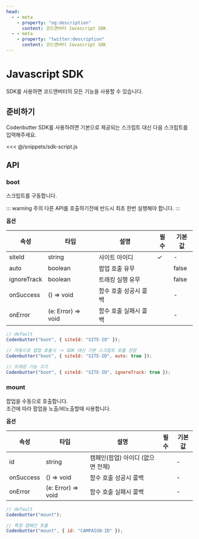 ```yaml
---
head:
  - - meta
    - property: "og:description"
      content: 코드앤버터 Javascript SDK
  - - meta
    - property: "twitter:description"
      content: 코드앤버터 Javascript SDK
---
```


# Javascript SDK

SDK를 사용하면 코드앤버터의 모든 기능을 사용할 수 있습니다.

## 준비하기

Codenbutter SDK를 사용하려면 기본으로 제공되는 스크립트 대신 다음 스크립트를 입력해주세요.

<<< @/snippets/sdk-script.js

## API

### boot

스크립트를 구동합니다.

::: warning 주의
다른 API를 호출하기전에 반드시 최초 한번 실행해야 합니다.
:::

**옵션**

<div class="table-wrapper">

| 속성        | 타입               | 설명                  | 필수 | 기본값 |
| ----------- | ------------------ | --------------------- | ---- | ------ |
| siteId      | string             | 사이트 아이디         | ✓    | -      |
| auto        | boolean            | 팝업 호출 유무        |      | false  |
| ignoreTrack | boolean            | 트래킹 실행 유무      |      | false  |
| onSuccess   | () => void         | 함수 호출 성공시 콜백 |      | -      |
| onError     | (e: Error) => void | 함수 호출 실패시 콜백 |      | -      |

</div>

```js
// default
Codenbutter("boot", { siteId: "SITE-ID" });

// 자동으로 팝업 호출시 -> SDK 대신 기본 스크립트 호출 권장
Codenbutter("boot", { siteId: "SITE-ID", auto: true });

// 트래킹 기능 끄기
Codenbutter("boot", { siteId: "SITE-ID", ignoreTrack: true });
```

### mount

팝업을 수동으로 호출합니다.  
조건에 따라 팝업을 노출/비노출할때 사용합니다.

**옵션**

<div class="table-wrapper">

| 속성      | 타입               | 설명                              | 필수 | 기본값 |
| --------- | ------------------ | --------------------------------- | ---- | ------ |
| id        | string             | 캠페인(팝업) 아이디 (없으면 전체) |      | -      |
| onSuccess | () => void         | 함수 호출 성공시 콜백             |      | -      |
| onError   | (e: Error) => void | 함수 호출 실패시 콜백             |      | -      |

</div>

```js
// default
Codenbutter("mount");

// 특정 캠페인 호출
Codenbutter("mount", { id: "CAMPAIGN-ID" });
```

